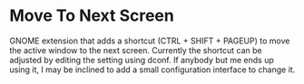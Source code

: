 # Move To Next Screen
GNOME extension that adds a shortcut (CTRL + SHIFT + PAGEUP) to move the active window to the next screen. Currently the shortcut can be adjusted by editing the setting using dconf. If anybody but me ends up using it, I may be inclined to add a small configuration interface to change it.